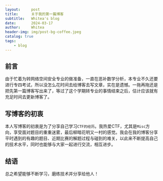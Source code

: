 ```yaml
---
layout:     post
title:      关于我的第一篇博客
subtitle:   Whitea's blog
date:       2024-03-17
author:     Whitea
header-img: img/post-bg-coffee.jpeg
catalog: true
tags:
    - blog
---
```

## 前言
由于忙着为转网络空间安全专业的做准备，一直在恶补数学分析，本专业不久还要进行专四考试，所以没怎么花时间去给博客去写文章，实在是遗憾。一拖再拖还是把先第一篇博客写出来了，等过了这个学期转专业的事情结束之后，估计应该就有充足时间去更新博客了。



## 写博客的初衷
本人写博客的初衷是为了分享自己学习`CTF的经历`。我热爱CTF，尤其是`Misc`方向，享受面对题目的重重迷雾，最后柳暗花明又一村的感觉。我会在我的博客分享平时遇到的有趣的题目、近期比赛的解题过程与碰到的难关，以此来不断提高自己的技术水平，同时也能够与大家一起进行交流，相互进步。



## 结语
总之希望能够不断学习，磨练技术并分享给他人！
